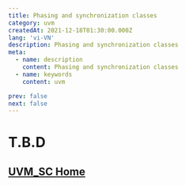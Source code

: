 ```yaml
---
title: Phasing and synchronization classes
category: uvm
createdAt: 2021-12-18T01:30:00.000Z
lang: 'vi-VN'
description: Phasing and synchronization classes
meta:
  - name: description
    content: Phasing and synchronization classes
  - name: keywords
    content: uvm

prev: false
next: false
---
```


# T.B.D

## [UVM_SC Home](/danh-muc/uvm.md)

